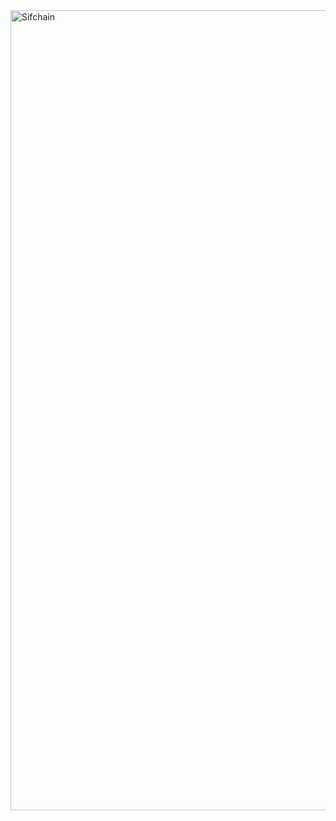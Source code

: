 <img width="1280" alt="Sifchain" src="https://user-images.githubusercontent.com/86729290/197389933-08b9318e-594b-4d21-a960-614734a6d7a1.png">
